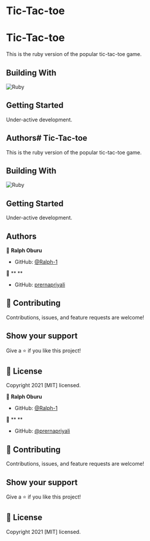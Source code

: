 # Tic-Tac-toe
# Tic-Tac-toe

This is the ruby version of the popular tic-tac-toe game.

## Building With

![Ruby](https://img.shields.io/badge/ruby-%23CC342D.svg?&style=for-the-badge&logo=ruby&logoColor=white)

## Getting Started

Under-active development.

## Authors# Tic-Tac-toe

This is the ruby version of the popular tic-tac-toe game.

## Building With

![Ruby](https://img.shields.io/badge/ruby-%23CC342D.svg?&style=for-the-badge&logo=ruby&logoColor=white)

## Getting Started

Under-active development.

## Authors

👤 **Ralph Oburu**

- GitHub: [@Ralph-1](https://github.com/ralph-1)

👤 ** **

- GitHub: [prernapriyali](https://github.com/prernapriyali)

## 🤝 Contributing

Contributions, issues, and feature requests are welcome!

## Show your support

Give a ⭐️ if you like this project!

## 📝 License

Copyright 2021 [MIT] licensed.

👤 **Ralph Oburu**

- GitHub: [@Ralph-1](https://github.com/ralph-1)

👤 ** **

- GitHub: [@prernapriyali](https://github.com/prernapriyali)

## 🤝 Contributing

Contributions, issues, and feature requests are welcome!

## Show your support

Give a ⭐️ if you like this project!

## 📝 License

Copyright 2021 [MIT] licensed.
